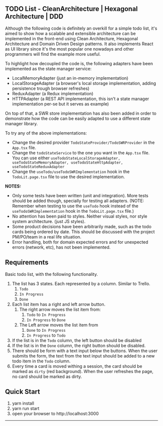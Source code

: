 ## TODO List - CleanArchitecture | Hexagonal Architecture | DDD

Although the following code is definitely an overkill for a simple todo list, it's aimed to show how a scalable and extensible
architecture can be implemented in the front-end using Clean Architecture, Hexagonal Architecture and Domain Driven Design patterns.
It also implements React as UI library since it's the most popular one nowadays and other programmers will find the example more useful.

To highlight how decoupled the code is, the following adapters have been implemented as the state manager service:
- LocalMemoryAdapter (just an in-memory implementation)
- LocalStorageAdapter (a browser's local storage implementation, adding persistence trough browser refreshes)
- ReduxAdapter (a Redux implementation)
- HTTPAdapter (a REST API implementation, this isn't a state manager implementation per-se but it serves as example)

On top of that, a SWR store implementation has also been added in order to demonstrate how the code can be easily adapted to use a different state manager library.

To try any of the above implementations:
 - Change the desired provider `TodoStateProvider/TodoSWRProvider` in the `App.tsx` file.
 - Change the `todoStateService` to the one you want in the `App.tsx` file. You can use either `useTodoStateLocalStorageAdapter,
   useTodoStateMemoryAdapter,
   useTodoStateHttpAdapter,
   useTodoStateReduxAdapter`
 - Change the `useTodo/useTodoSWRImplementation` hook in the `TodoLit.page.tsx` file to use the desired implementation.

**NOTES:**

- Only some tests have been written (unit and integration). More tests should be added though, specially for testing all adapters. (NOTE: Remember when testing to use the `useTodo` hook instead of the `useTodoSWRImplementation` hook in the `TodoLit.page.tsx` file.)
- No attention has been paid to styles. Neither visual styles, nor style system architecture. (just JS styles).
- Some product decisions have been arbitrarily made, such as the todo cards being ordered by date. This should be discussed with the project PM/PO/team in a real life situation.
- Error handling, both for domain expected errors and for unexpected errors (network, etc), has not been implemented.

## Requirements

Basic todo list, with the following functionality.

1. The list has 3 states. Each represented by a column. Similar to Trello.
   1. `Todo`
   2. `In Progress`
   3. `Done`
2. Each list item has a right and left arrow button.
   1. The right arrow moves the list item from:
      1. `Todo` to `In Progress`
      2. `In Progress` to `Done`
   2. The Left arrow moves the list item from
      1. `Done` to `In Progress`
      2. `In Progress` to `Todo`
3. If the list is in the `Todo` column, the left button should be disabled
4. If the list is in the `Done` column, the right button should be disabled.
5. There should be form with a text input below the buttons. When the user submits the form, the text from the text input should be added to a new todo item in the `Todo` column.
6. Every time a card is moved withing a session, the card should be marked as `dirty` (red background). When the user refreshes the page, no card should be marked as dirty.

## Quick Start

1. yarn install
2. yarn run start
3. open your browser to http://localhost:3000

---
